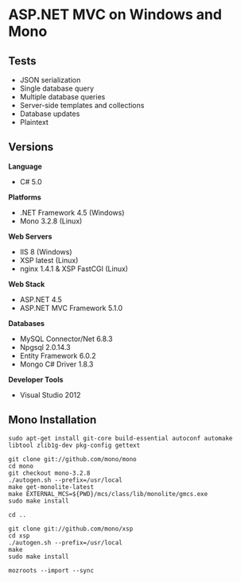 # ASP.NET MVC on Windows and Mono

## Tests

* JSON serialization
* Single database query
* Multiple database queries
* Server-side templates and collections
* Database updates
* Plaintext

## Versions

**Language**

* C# 5.0

**Platforms**

* .NET Framework 4.5 (Windows)
* Mono 3.2.8 (Linux)

**Web Servers**

* IIS 8 (Windows)
* XSP latest (Linux)
* nginx 1.4.1 & XSP FastCGI (Linux)

**Web Stack**

* ASP.NET 4.5
* ASP.NET MVC Framework 5.1.0

**Databases**

* MySQL Connector/Net 6.8.3
* Npgsql 2.0.14.3
* Entity Framework 6.0.2
* Mongo C# Driver 1.8.3

**Developer Tools**

* Visual Studio 2012

## Mono Installation

    sudo apt-get install git-core build-essential autoconf automake libtool zlib1g-dev pkg-config gettext

    git clone git://github.com/mono/mono
    cd mono
    git checkout mono-3.2.8
    ./autogen.sh --prefix=/usr/local
    make get-monolite-latest
    make EXTERNAL_MCS=${PWD}/mcs/class/lib/monolite/gmcs.exe
    sudo make install

    cd ..

    git clone git://github.com/mono/xsp
    cd xsp
    ./autogen.sh --prefix=/usr/local
    make
    sudo make install
    
    mozroots --import --sync

